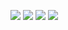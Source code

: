 <a href="https://github.com/sion52/RSA-cryptosystem" target="_blank"><img src="https://img.shields.io/badge/c-A8B9CC?style=for-the-badge&logo=c&logoColor=FFFFFF"/></a>
<a href="https://github.com/sion52/Analyzing_Subway_Congestion" target="_blank"><img src="https://img.shields.io/badge/python-3776AB?style=for-the-badge&logo=python&logoColor=FFFFFF"/></a>
<a href="https://github.com/sion52/SAMSAMOO" target="_blank"><img src="https://img.shields.io/badge/react-61DAFB?style=for-the-badge&logo=React&logoColor=FFFFFF"/></a>
<a href="https://github.com/sion52/Obsser" target="_blank"><img src="https://img.shields.io/badge/flutter-02569B?style=for-the-badge&logo=flutter&logoColor=FFFFFF"/></a>
